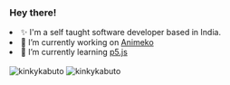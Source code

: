 <h3> Hey there! </h3>
  <li> ✨ I'm a self taught software developer based in India. </li>
  <li> 🔭 I’m currently working on <a href="https://github.com/KinkyKabuto/animeko"> Animeko </a> </li>
  <li> 🌱 I’m currently learning <a href="https://p5js.org"> p5.js </a> </li>
</ul>
</br>
<img src="https://github-readme-stats.vercel.app/api?username=kinkykabuto&show_icons=true&locale=en&theme=tokyonight" alt="kinkykabuto" />
<img src="https://github-readme-streak-stats.herokuapp.com/?user=kinkykabuto&theme=tokyonight" alt="kinkykabuto" />

